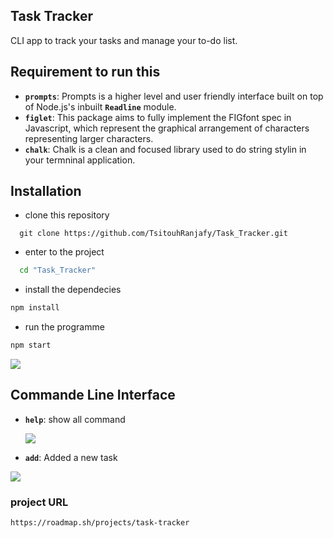 ## Task Tracker
CLI app to track your tasks and manage your to-do list.

## Requirement to run this
 - **`prompts`**: Prompts is a higher level and user friendly interface built on top of Node.js's inbuilt **`Readline`** module.
 - **`figlet`**: This package aims to fully implement the FIGfont spec in Javascript, which represent the graphical arrangement of characters representing larger characters.
 - **`chalk`**: Chalk is a clean and focused library used to do string stylin in your termninal application.

## Installation

 - clone this repository
  ```git 
    git clone https://github.com/TsitouhRanjafy/Task_Tracker.git
  ```
 - enter to the project
  ```bash
    cd "Task_Tracker"
  ```
 - install the dependecies
  ```bash
  npm install
  ```
 - run the programme
  ```bash
  npm start
  ```
<img src="https://github.com/user-attachments/assets/2029c109-c688-4d9c-afd3-3bf334bc7b38">


## Commande Line Interface

 - **`help`**: show all command
   
   <img src="https://github.com/user-attachments/assets/51ccc71a-ac97-4984-ad82-545cd4426b34">
   
 - **`add`**: Added a new task

 <img src="https://github.com/user-attachments/assets/d4579cc6-7d13-427a-bbd2-fbeba43339f9">

 ### project URL
```link
https://roadmap.sh/projects/task-tracker
```


